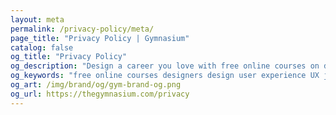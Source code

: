 ```yaml
---
layout: meta
permalink: /privacy-policy/meta/
page_title: "Privacy Policy | Gymnasium"
catalog: false
og_title: "Privacy Policy"
og_description: "Design a career you love with free online courses on design, development, accessibility, prototyping, UX, and career skills."
og_keywords: "free online courses designers design user experience UX javascript node nodejs sketch wordpress drupal UI"
og_art: /img/brand/og/gym-brand-og.png
og_url: https://thegymnasium.com/privacy
---
```

